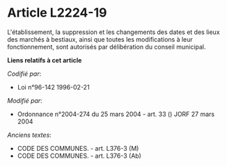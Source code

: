 # Article L2224-19

L'établissement, la suppression et les changements des dates et des lieux des marchés à bestiaux, ainsi que toutes les
modifications à leur fonctionnement, sont autorisés par délibération du conseil municipal.

**Liens relatifs à cet article**

_Codifié par_:

  - Loi n°96-142 1996-02-21

_Modifié par_:

  - Ordonnance n°2004-274 du 25 mars 2004 - art. 33 () JORF 27 mars 2004

_Anciens textes_:

  - CODE DES COMMUNES. - art. L376-3 (M)
  - CODE DES COMMUNES. - art. L376-3 (Ab)
